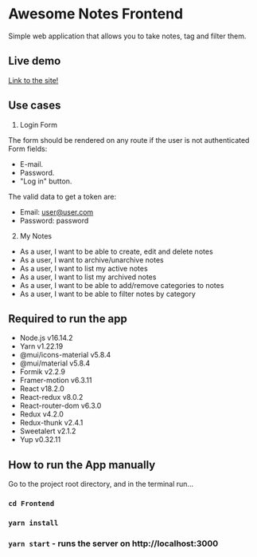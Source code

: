 # Awesome Notes Frontend

Simple web application that allows you to take notes, tag
and filter them.

## Live demo

[Link to the site!](https://awesome-notes-react.netlify.app/)

## Use cases

1. Login Form

The form should be rendered on any route if the user is not authenticated
Form fields:

- E-mail.
- Password.
- "Log in" button.

The valid data to get a token are:

- Email: user@user.com
- Password: password

2. My Notes

- As a user, I want to be able to create, edit and delete notes
- As a user, I want to archive/unarchive notes
- As a user, I want to list my active notes
- As a user, I want to list my archived notes
- As a user, I want to be able to add/remove categories to notes
- As a user, I want to be able to filter notes by category

## Required to run the app

- Node.js v16.14.2
- Yarn v1.22.19
- @mui/icons-material v5.8.4
- @mui/material v5.8.4
- Formik v2.2.9
- Framer-motion v6.3.11
- React v18.2.0
- React-redux v8.0.2
- React-router-dom v6.3.0
- Redux v4.2.0
- Redux-thunk v2.4.1
- Sweetalert v2.1.2
- Yup v0.32.11

## How to run the App manually

Go to the project root directory, and in the terminal run...

### `cd Frontend`

### `yarn install`

### `yarn start` - runs the server on http://localhost:3000
